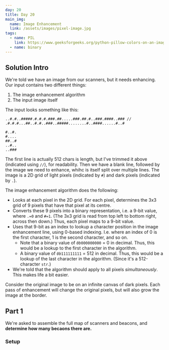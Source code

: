 ```yaml
---
day: 20
title: Day 20
main_img:
  name: Image Enhancement
  link: /assets/images/pixel-image.jpg
tags: 
  - name: PIL
    link: https://www.geeksforgeeks.org/python-pillow-colors-on-an-image/
  - name: binary
---
```

## Solution Intro

We're told we have an image from our scanners, but it needs enhancing.  Our input contains two different things:

1. The image enhancement algorithm
1. The input image itself

The input looks something like this:

```
..#.#..#####.#.#.#.###.##.....###.##.#..###.####..### // .#.#.#...##..#.#..###..#####........#..####......#..#

#..#.
#....
##..#
..#..
..###
```

The first line is actually 512 chars is length, but I've trimmed it above (indicated using `//`), for readability. Then we have a blank line, followed by the image we need to enhance, whihc is itself split over multiple lines.  The image is a 2D grid of light pixels (indicated by `#`) and dark pixels (indicated by `.`).

The image enhancement algorithm does the following:

- Looks at each pixel in the 2D grid. For each pixel, determines the 3x3 grid of 9 pixels that have that pixel at its centre.
- Converts these 9 pixels into a binary representation, i.e. a 9-bit value, where `.=0` and `#=1`. (The 3x3 grid is read from top left to bottom right, across then down.) Thus, each pixel maps to a 9-bit value.
- Uses that 9-bit as an index to lookup a character position in the image enhancement line, using 0-based indexing. I.e. where an index of 0 is the first character, 1 is the second character, and so on.
  - Note that a binary value of _`0b`_`000000000` = 0 in decimal. Thus, this would be a lookup to the first character in the algorithm.
  - A binary value of _`0b`_`111111111` = 512 in decimal. Thus, this would be a lookup of the last character in the algorithm. (Since it's a 512-character `str`.)
- We're told that the algorithm should apply to all pixels _simultaneously_.  This makes life a bit easier.

Consider the original image to be on an infinite canvas of dark pixels.
Each pass of enhancement will change the original pixels, but will also grow the image at the border.

## Part 1

We're asked to assemble the full map of scanners and beacons, and **determine how many becaons there are.**



### Setup

